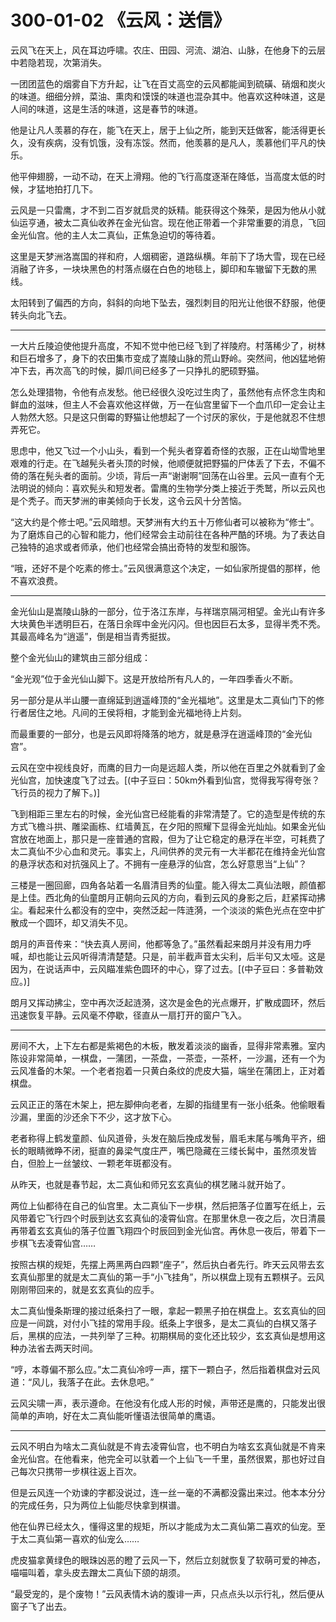 # 300-01-02 《云风：送信》

云风飞在天上，风在耳边呼啸。农庄、田园、河流、湖泊、山脉，在他身下的云层中若隐若现，次第消失。

一团团蓝色的烟雾自下方升起，让飞在百丈高空的云风都能闻到硫磺、硝烟和炭火的味道。细细分辨，菜油、熏肉和馍馍的味道也混杂其中。他喜欢这种味道，这是人间的味道，这是生活的味道，这是春节的味道。

他是让凡人羡慕的存在，能飞在天上，居于上仙之所，能到天廷做客，能活得更长久，没有疾病，没有饥饿，没有冻馁。然而，他羡慕的是凡人，羡慕他们平凡的快乐。

他平伸翅膀，一动不动，在天上滑翔。他的飞行高度逐渐在降低，当高度太低的时候，才猛地拍打几下。

云风是一只雷鹰，才不到二百岁就启灵的妖精。能获得这个殊荣，是因为他从小就仙运亨通，被太二真仙收养在金光仙宫。现在他正带着一个非常重要的消息，飞回金光仙宫。他的主人太二真仙，正焦急迫切的等待着。

这里是天梦洲洛嵩国的祥和府，人烟稠密，道路纵横。年前下了场大雪，现在已经消融了许多，一块块黑色的村落点缀在白色的地毯上，脚印和车辙留下无数的黑线。

太阳转到了偏西的方向，斜斜的向地下坠去，强烈刺目的阳光让他很不舒服，他便转头向北飞去。

***

一大片丘陵迫使他提升高度，不知不觉中他已经飞到了祥陵府。村落稀少了，树林和巨石增多了，身下的农田集市变成了嵩陵山脉的荒山野岭。突然间，他凶猛地俯冲下去，再次高飞的时候，脚爪间已经多了一只挣扎的肥硕野猫。

怎么处理猎物，令他有点发愁。他已经很久没吃过生肉了，虽然他有点怀念生肉和鲜血的滋味，但主人不会喜欢他这样做，万一在仙宫里留下一个血爪印一定会让主人勃然大怒。只是这只倒霉的野猫让他想起了一个讨厌的家伙，于是他就忍不住想弄死它。

思虑中，他又飞过一个小山头，看到一个髡头者穿着奇怪的衣服，正在山坳雪地里艰难的行走。在飞越髡头者头顶的时候，他顺便就把野猫的尸体丢了下去，不偏不倚的落在髡头者的面前。少顷，背后一声“谢谢啊”回荡在山谷里。云风一直有个无法明说的倾向：喜欢髡头和短发者。雷鹰的生物学分类上接近于秃鹫，所以云风也是个秃子。而天梦洲的审美倾向于长发，这令云风十分苦恼。

“这大约是个修士吧。”云风暗想。天梦洲有大约五十万修仙者可以被称为“修士”。为了磨炼自己的心智和能力，他们经常会主动前往在各种严酷的环境。为了表达自己独特的追求或者师承，他们也经常会搞出奇特的发型和服饰。

“哦，还好不是个吃素的修士。”云风很满意这个决定，一如仙家所提倡的那样，他不喜欢浪费。

***

金光仙山是嵩陵山脉的一部分，位于洛江东岸，与祥瑞京隔河相望。金光山有许多大块黄色半透明巨石，在落日余晖中金光闪闪。但也因巨石太多，显得半秃不秃。其最高峰名为“逍遥”，倒是相当青秀挺拔。

整个金光仙山的建筑由三部分组成：

“金光观”位于金光仙山脚下。这是开放给所有凡人的，一年四季香火不断。

另一部分是从半山腰一直绵延到逍遥峰顶的“金光福地”。这里是太二真仙门下的修行者居住之地。凡间的王侯将相，才能到金光福地待上片刻。

而最重要的一部分，也是云风即将降落的地方，就是悬浮在逍遥峰顶的“金光仙宫”。

云风在空中视线良好，而鹰的目力一向是远超人类，所以他在百里之外就看到了金光仙宫，加快速度飞了过去。[(中子豆曰：50km外看到仙宫，觉得我写得夸张？飞行员的视力了解下。)]

飞到相距三里左右的时候，金光仙宫已经能看的非常清楚了。它的造型是传统的东方式飞檐斗拱、雕梁画栋、红墙黄瓦，在夕阳的照耀下显得金光灿灿。如果金光仙宫放在地面上，那只是一座普通的宫殿，但为了让它稳定的悬浮在半空，可耗费了太二真仙不少心血和灵元。事实上，凡间供养的灵元有一大半都花在维持金光仙宫的悬浮状态和对抗强风上了。不拥有一座悬浮的仙宫，怎么好意思当“上仙”？

三楼是一圈回廊，四角各站着一名眉清目秀的仙童。能入得太二真仙法眼，颜值都是上佳。西北角的仙童朗月正朝向云风的方向，看到云风的身影之后，赶紧挥动拂尘。看起来什么都没有的空中，突然泛起一阵涟漪，一个淡淡的紫色光点在空中扩散成一个圆环，却又消失不见。

朗月的声音传来：“快去真人房间，他都等急了。”虽然看起来朗月并没有用力呼喊，却也能让云风听得清清楚楚。只是，前半截声音太尖利，后半句又太哑。这是因为，在说话声中，云风瞄准紫色圆环的中心，穿了过去。[(中子豆曰：多普勒效应。)]

朗月又挥动拂尘，空中再次泛起涟漪，这次是金色的光点爆开，扩散成圆环，然后迅速恢复平静。云风毫不停歇，径直从一扇打开的窗户飞入。

***

房间不大，上下左右都是紫褐色的木板，散发着淡淡的幽香，显得非常素雅。室内陈设非常简单，一棋盘，一蒲团，一茶盘，一茶壶，一茶杯，一沙漏，还有一个为云风准备的木架。一个老者抱着一只黄白条纹的虎皮大猫，端坐在蒲团上，正对着棋盘。

云风正正的落在木架上，把左脚伸向老者，左脚的指缝里有一张小纸条。他偷眼看沙漏，里面的沙还余下不少，这才放下心。

老者称得上鹤发童颜、仙风道骨，头发在脑后挽成发髻，眉毛末尾与嘴角平齐，细长的眼睛微睁不闭，挺直的鼻梁气度庄严，嘴巴隐藏在三缕长髯中，虽然须发皆白，但脸上一丝皱纹、一颗老年斑都没有。

从昨天，也就是春节起，太二真仙和师兄玄玄真仙的棋艺赌斗就开始了。

两位上仙都待在自己的仙宫里。太二真仙下一步棋，然后把落子位置写在纸上，云风带着它飞行四个时辰到达玄玄真仙的凌霄仙宫。在那里休息一夜之后，次日清晨再带着玄玄真仙的落子位置飞翔四个时辰回到金光仙宫。再休息一夜后，带着下一步棋飞去凌霄仙宫……

按照古棋的规矩，先摆上两黑两白四颗“座子”，然后执白者先行。昨天云风带去玄玄真仙那里的就是太二真仙的第一手“小飞挂角”，所以棋盘上现有五颗棋子。云风刚刚带回来的，就是玄玄真仙的应手。

太二真仙慢条斯理的接过纸条扫了一眼，拿起一颗黑子拍在棋盘上。玄玄真仙的回应是一间跳，对付小飞挂的常用手段。纸条上字很多，是太二真仙的白棋又落子后，黑棋的应法，一共列举了三种。初期棋局的变化还比较少，玄玄真仙是想用这种办法省去两天时间。

“哼，本尊偏不那么应。”太二真仙冷哼一声，摆下一颗白子，然后指着棋盘对云风道：“风儿，我落子在此。去休息吧。”

云风尖啸一声，表示遵命。在他没有化成人形的时候，声带还是鹰的，只能发出很简单的声响，好在太二真仙能听懂语法很简单的鹰语。

***

云风不明白为啥太二真仙就是不肯去凌霄仙宫，也不明白为啥玄玄真仙就是不肯来金光仙宫。在他看来，他完全可以驮着一个上仙飞一千里，虽然很累，那也好过自己每次只携带一步棋往返上百次。

但是云风连一个劝谏的字都没说过，连一丝一毫的不满都没露出来过。他本本分分的完成任务，只为两位上仙能尽快拿到棋谱。

他在仙界已经太久，懂得这里的规矩，所以才能成为太二真仙第二喜欢的仙宠。至于太二真仙第一喜欢的仙宠么……

虎皮猫拿黄绿色的眼珠凶恶的瞪了云风一下，然后立刻就恢复了软萌可爱的神态，喵喵叫着，拿头皮去蹭太二真仙下颌的胡须。

“最受宠的，是个废物！”云风表情木讷的腹诽一声，只点点头以示行礼，然后便从窗子飞了出去。
